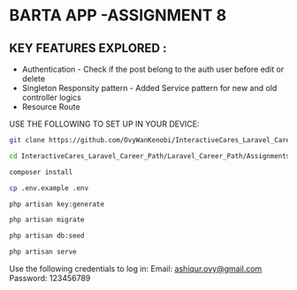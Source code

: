 
# BARTA APP -ASSIGNMENT 8

## KEY FEATURES EXPLORED :
* Authentication - Check if the post belong to the auth user before edit or delete
* Singleton Responsity pattern - Added Service pattern for new and old controller logics
* Resource Route

USE THE FOLLOWING TO SET UP IN YOUR DEVICE:

```bash
git clone https://github.com/OvyWanKenobi/InteractiveCares_Laravel_Career_Path.git
```

```bash
cd InteractiveCares_Laravel_Career_Path/Laravel_Career_Path/Assignments/Assignment_8_Barta_App
```

```bash
composer install
```

```bash
cp .env.example .env
```

```bash
php artisan key:generate
```

```bash
php artisan migrate
```

```bash
php artisan db:seed
```

```bash
php artisan serve
```

Use the following credentials to log in:
Email: ashiqur.ovy@gmail.com
Password: 123456789
